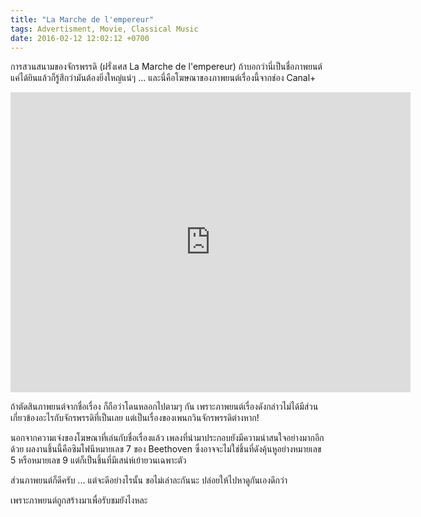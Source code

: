 ```yaml
---
title: "La Marche de l'empereur"
tags: Advertisment, Movie, Classical Music
date: 2016-02-12 12:02:12 +0700
---
```


การสวนสนามของจักรพรรดิ (ฝรั่งเศส La Marche de l'empereur) ถ้าบอกว่านี่เป็นชื่อภาพยนต์ แค่ได้ยินแล้วก็รู้สึกว่ามันต้องยิ่งใหญ่แน่ๆ ... และนี่คือโฆษณาของภาพยนต์เรื่องนี้จากช่อง Canal+

<iframe width="640" height="480" src="https://www.youtube.com/embed/qNd_hUqEEl4" frameborder="0" allowfullscreen></iframe>

ถ้าตัดสินภาพยนต์จากชื่อเรื่อง ก็ถือว่าโดนหลอกไปตามๆ กัน เพราะภาพยนต์เรื่องดังกล่าวไม่ได้มีส่วนเกี่ยวข้องอะไรกับจักรพรรดิที่เป็นเลย แต่เป็นเรื่องของเพนกวินจักรพรรดิต่างหาก!

นอกจากความเจ๋งของโฆษณาที่เล่นกับชื่อเรื่องแล้ว เพลงที่นำมาประกอบยังมีความน่าสนใจอย่างมากอีกด้วย ผลงานชิ้นนี้คือซิมโฟนีหมายเลข 7 ของ Beethoven ซึ่งอาจจะไม่ใช่ชิ้นที่ดังคุ้นหูอย่างหมายเลข 5 หรือหมายเลข 9 แต่ก็เป็นชิ้นที่มีเสน่ห์เย้ายวนเฉพาะตัว

ส่วนภาพยนต์ก็ดีครับ ... แต่จะดีอย่างไรนั้น ขอไม่เล่าละกันนะ ปล่อยให้ไปหาดูกันเองดีกว่า

เพราะภาพยนต์ถูกสร้างมาเพื่อรับชมยังไงหละ
